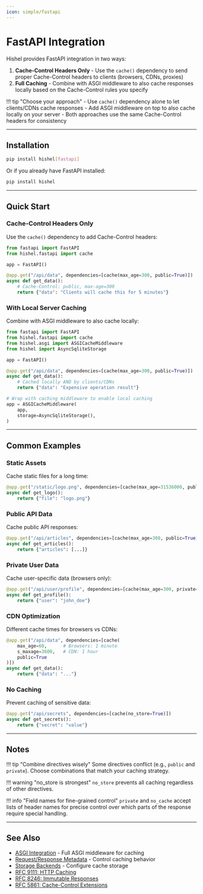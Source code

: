 ```yaml
---
icon: simple/fastapi
---
```


# FastAPI Integration

Hishel provides FastAPI integration in two ways:

1. **Cache-Control Headers Only** - Use the `cache()` dependency to send proper Cache-Control headers to clients (browsers, CDNs, proxies)
2. **Full Caching** - Combine with ASGI middleware to also cache responses locally based on the Cache-Control rules you specify

!!! tip "Choose your approach"
    - Use `cache()` dependency alone to let clients/CDNs cache responses
    - Add ASGI middleware on top to also cache locally on your server
    - Both approaches use the same Cache-Control headers for consistency

---

## Installation

```bash
pip install hishel[fastapi]
```

Or if you already have FastAPI installed:

```bash
pip install hishel
```

---

## Quick Start

### Cache-Control Headers Only

Use the `cache()` dependency to add Cache-Control headers:

```python
from fastapi import FastAPI
from hishel.fastapi import cache

app = FastAPI()

@app.get("/api/data", dependencies=[cache(max_age=300, public=True)])
async def get_data():
    # Cache-Control: public, max-age=300
    return {"data": "Clients will cache this for 5 minutes"}
```

### With Local Server Caching

Combine with ASGI middleware to also cache locally:

```python
from fastapi import FastAPI
from hishel.fastapi import cache
from hishel.asgi import ASGICacheMiddleware
from hishel import AsyncSqliteStorage

app = FastAPI()

@app.get("/api/data", dependencies=[cache(max_age=300, public=True)])
async def get_data():
    # Cached locally AND by clients/CDNs
    return {"data": "Expensive operation result"}

# Wrap with caching middleware to enable local caching
app = ASGICacheMiddleware(
    app,
    storage=AsyncSqliteStorage(),
)
```

---

## Common Examples

### Static Assets

Cache static files for a long time:

```python
@app.get("/static/logo.png", dependencies=[cache(max_age=31536000, public=True, immutable=True)])
async def get_logo():
    return {"file": "logo.png"}
```

### Public API Data

Cache public API responses:

```python
@app.get("/api/articles", dependencies=[cache(max_age=300, public=True)])
async def get_articles():
    return {"articles": [...]}
```

### Private User Data

Cache user-specific data (browsers only):

```python
@app.get("/api/user/profile", dependencies=[cache(max_age=300, private=True)])
async def get_profile():
    return {"user": "john_doe"}
```

### CDN Optimization

Different cache times for browsers vs CDNs:

```python
@app.get("/api/data", dependencies=[cache(
    max_age=60,      # Browsers: 1 minute
    s_maxage=3600,   # CDN: 1 hour
    public=True
)])
async def get_data():
    return {"data": "..."}
```

### No Caching

Prevent caching of sensitive data:

```python
@app.get("/api/secrets", dependencies=[cache(no_store=True)])
async def get_secrets():
    return {"secret": "value"}
```

---

## Notes

!!! tip "Combine directives wisely"
    Some directives conflict (e.g., `public` and `private`). Choose combinations that match your caching strategy.

!!! warning "no_store is strongest"
    `no_store` prevents all caching regardless of other directives.

!!! info "Field names for fine-grained control"
    `private` and `no_cache` accept lists of header names for precise control over which parts of the response require special handling.

---

## See Also

- [ASGI Integration](asgi.md) - Full ASGI middleware for caching
- [Request/Response Metadata](../metadata.md) - Control caching behavior
- [Storage Backends](../storages.md) - Configure cache storage
- [RFC 9111: HTTP Caching](https://www.rfc-editor.org/rfc/rfc9111.html)
- [RFC 8246: Immutable Responses](https://www.rfc-editor.org/rfc/rfc8246.html)
- [RFC 5861: Cache-Control Extensions](https://www.rfc-editor.org/rfc/rfc5861.html)
